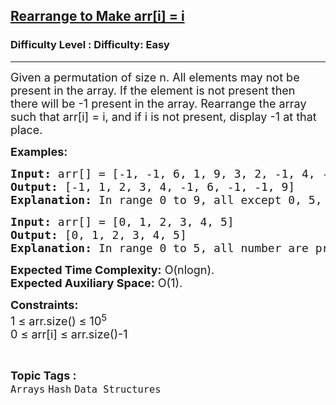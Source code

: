 <h2><a href="https://www.geeksforgeeks.org/problems/rearrange-an-array-such-that-arri-i3618/1?page=3&category=Hash&status=unsolved,attempted&sortBy=accuracy">Rearrange to Make arr[i] = i</a></h2><h3>Difficulty Level : Difficulty: Easy</h3><hr><div class="problems_problem_content__Xm_eO"><p><span style="font-size: 18px;">Given a permutation of size n. All elements may not be present in the array. If the element is not present then there will be -1 present in the array. Rearrange the array such that arr[i] = i, and if i is not present, display -1 at that place.</span></p>
<p><span style="font-size: 18px;"><strong>Examples:</strong></span></p>
<pre><span style="font-size: 18px;"><strong>Input:</strong> arr[] = [-1, -1, 6, 1, 9, 3, 2, -1, 4, -1]
<strong>Output:</strong> [-1, 1, 2, 3, 4, -1, 6, -1, -1, 9]
<strong>Explanation: </strong>In range 0 to 9, all except 0, 5, 7 and 8 are present. Hence, we print -1 instead of them.
</span></pre>
<pre><span style="font-size: 18px;"><strong>Input:</strong> arr[] = [0, 1, 2, 3, 4, 5] <strong>
Output:</strong> [0, 1, 2, 3, 4, 5]<br><strong>Explanation: </strong>In range 0 to 5, all number are present.</span></pre>
<p><span style="font-size: 18px;"><strong>Expected Time Complexity:</strong> O(nlogn).<br><strong>Expected Auxiliary Space:</strong>&nbsp;O(1).</span></p>
<p><span style="font-size: 18px;"><strong>Constraints:</strong><br>1 ≤ arr.size() ≤ 10<sup>5</sup><br>0 ≤ arr[i] ≤ arr.size()-1</span></p></div><br><p><span style=font-size:18px><strong>Topic Tags : </strong><br><code>Arrays</code>&nbsp;<code>Hash</code>&nbsp;<code>Data Structures</code>&nbsp;